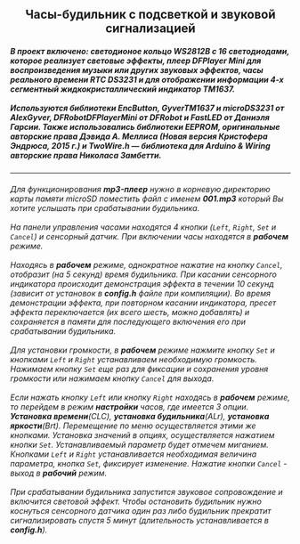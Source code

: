 <H2 align='center'>Часы-будильник с подсветкой и звуковой сигнализацией</H2>

##### В проект включено: светодионое кольцо ***WS2812B*** с 16 светодиодами, которое реализует световые эффекты, плеер ***DFPlayer Mini*** для воспроизведения музыки или других звуковых эффектов, часы реального времени ***RTC DS3231*** и для отображении информации 4-х сегментный жидкокристаллический индикатор ***TM1637***. <br><br>Используются библиотеки EncButton, GyverTM1637 и microDS3231 от AlexGyver, DFRobotDFPlayerMini от DFRobot и FastLED от Даниэля Гарсии. Также использовались библиотеки EEPROM, оригинальные авторские права Дэвида А. Меллиса (Новая версия Кристофера Эндрюса, 2015 г.) и TwoWire.h — библиотека для Arduino & Wiring авторские права Николаса Замбетти.
------------------------
###### Для функционирования ***mp3-плеер*** нужно в корневую директорию карты памяти microSD поместить файл с именем ***001.mp3*** который Вы хотите услышать при срабатывании будильника. <br><br>На панели управления часами находятся 4 кнопки (`Left`, `Right`, `Set` и `Cancel`) и сенсорный датчик. При включении часы находятся в ***рабочем*** режиме. <br><br>Находясь в ***рабочем*** режиме, однократное нажатие на кнопку `Cancel`, отобразит (на 5 секунд) время будильника. При касании сенсорного индикатора происходит демонстрация эффекта в течении 10 секунд (зависит от установок в ***config.h*** файле при компиляции). Во время демонстрации эффекта, при повторном касании индикатора, пресет эффекта переключается (их всего шесть, можно добавлять) и сохраняется в памяти для последующего включения его при срабатывании будильника. <br><br>Для установки громкости, в ***рабочем*** режиме нажмите кнопку `Set` и кнопками `Left` и `Right` устанавливаем необходимую громкость. Нажимаем кнопку `Set` еще раз для фиксации и сохранения уровня громкости или нажимаем кнопку `Cancel` для выхода. <br><br>Если нажать кнопку `Left` или кнопку `Right` находясь в ***рабочем*** режиме, то перейдем в режим ***настройки*** часов, где имеется 3 опции. ***Установка времени***(CLC), ***установка будильника***(ALr), ***установка яркости***(Brt). Перемещение по меню осуществляется этими же кнопками. Установка значений в опциях, осуществляется нажатием кнопки `Set`. Устанавливаемый параметр будет отмечем миганием. Кнопками `Left` и `Right` устанавливается необходимая величина параметра, кнопка `Set`, фиксирует изменение. Нажатие кнопки `Cancel` - выход в ***рабочий*** режим. <br><br>При срабатывании будильника запустится звуковое сопровождение и включится световой эффект. Чтобы остановить будильник нужно коснуться сенсорного датчика один раз либо будильник прекратит сигнализировать спустя 5 минут (длительность устанавливается в ***config.h***).
